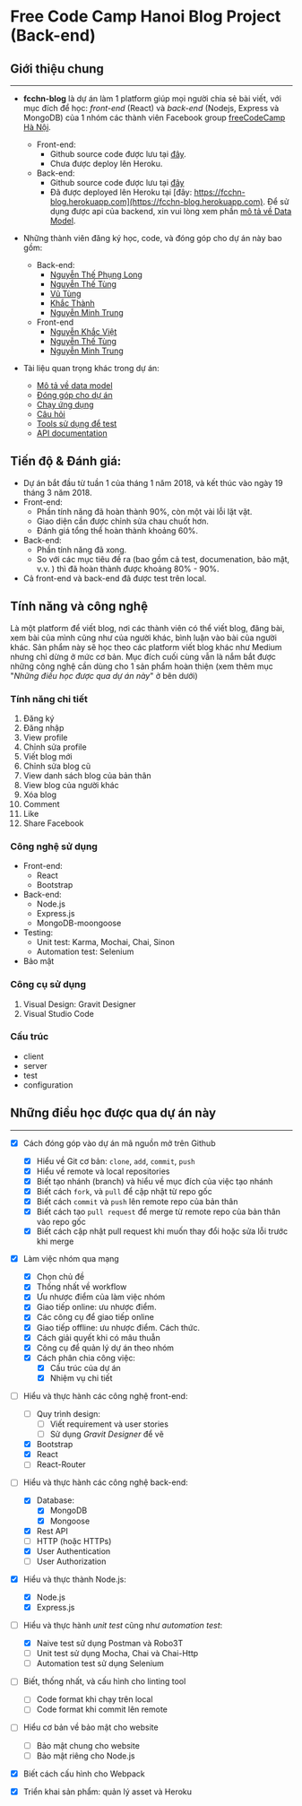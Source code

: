 # Free Code Camp Hanoi Blog Project (Back-end)

## Giới thiệu chung
---

- **fcchn-blog** là dự án làm 1 platform giúp mọi người chia sẻ bài viết, với mục đích để học: *front-end* (React) và *back-end* (Nodejs, Express và MongoDB) của 1 nhóm các thành viên Facebook group [freeCodeCamp Hà Nội](https://www.facebook.com/groups/free.code.camp.hanoi/).
    - Front-end:
        - Github source code được lưu tại [đây](https://github.com/freeCodeCamp-Hanoi/blog-app-front-end-01). 
        - Chưa được deploy lên Heroku.
    - Back-end:
        - Github source code được lưu tại [đây](https://github.com/ngminhtrung/fcchn-blog-backend)
        - Đã được deployed lên Heroku tại [đây: https://fcchn-blog.herokuapp.com](https://fcchn-blog.herokuapp.com). Để sử dụng được api của backend, xin vui lòng xem phần [mô tả về Data Model](https://github.com/ngminhtrung/fcchn-blog-backend/blob/master/readme-datamodel.md).

- Những thành viên đăng ký học, code, và đóng góp cho dự án này bao gồm:
    - Back-end: 
        - [Nguyễn Thế Phụng Long](https://github.com/thelonglqd)
        - [Nguyễn Thế Tùng](https://github.com/tungnt-580)
        - [Vũ Tùng](https://github.com/vutung3196)
        - [Khắc Thành](https://github.com/narutoo9x)
        - [Nguyễn Minh Trung](https://github.com/ngminhtrung)
    - Front-end
        - [Nguyễn Khắc Việt](https://github.com/bangnokia)
        - [Nguyễn Thế Tùng](https://github.com/tungnt-580)
        - [Nguyễn Minh Trung](https://github.com/ngminhtrung)
 
- Tài liệu quan trọng khác trong dự án:
    - [Mô tả về data model](https://github.com/ngminhtrung/fcchn-blog-backend/blob/master/readme-datamodel.md)
    - [Đóng góp cho dự án](https://github.com/ngminhtrung/fcchn-blog-backend/blob/master/Contributing.md)
    - [Chạy ứng dụng](https://github.com/ngminhtrung/fcchn-blog-backend/blob/master/Contributing.md)
    - [Câu hỏi](https://github.com/ngminhtrung/fcchn-blog-backend/blob/master/readme-faq.md)
    - [Tools sử dụng để test](https://github.com/ngminhtrung/fcchn-blog-backend/blob/master/readme-tools.md)
    - [API documentation](https://github.com/ngminhtrung/fcchn-blog-backend/blob/master/doc/index.html)

## Tiến độ & Đánh giá:

- Dự án bắt đầu từ tuần 1 của tháng 1 năm 2018, và kết thúc vào ngày 19 tháng 3 năm 2018. 
- Front-end:
    - Phần tính năng đã hoàn thành 90%, còn một vài lỗi lặt vặt. 
    - Giao diện cần được chỉnh sửa chau chuốt hơn. 
    - Đánh giá tổng thể hoàn thành khoảng 60%.
- Back-end:
    - Phần tính năng đã xong. 
    - So với các mục tiêu đề ra (bao gồm cả test, documenation, bảo mật, v.v. ) thì đã hoàn thành được khoảng 80% - 90%. 
- Cả front-end và back-end đã được test trên local. 

## Tính năng và công nghệ

Là một platform để viết blog, nơi các thành viên có thể viết blog, đăng bài, xem bài của mình cũng như của người khác, bình luận vào bài của người khác. Sản phẩm này sẽ học theo các platform viết blog khác như Medium nhưng chỉ dừng ở mức cơ bản. Mục đích cuối cùng vẫn là nắm bắt được những công nghệ cần dùng cho 1 sản phẩm hoàn thiện (xem thêm mục "*Những điều học được qua dự án này*" ở bên dưới)

### Tính năng chi tiết

1. Đăng ký
2. Đăng nhập
3. View profile
4. Chỉnh sửa profile
5. Viết blog mới
6. Chỉnh sửa blog cũ
7. View danh sách blog của bản thân
8. View blog của người khác
9. Xóa blog
10. Comment
11. Like
12. Share Facebook

### Công nghệ sử dụng

- Front-end: 
    - React
    - Bootstrap
- Back-end:
    - Node.js
    - Express.js
    - MongoDB-moongoose
- Testing:
    - Unit test: Karma, Mochai, Chai, Sinon
    - Automation test: Selenium
- Bảo mật

### Công cụ sử dụng

1. Visual Design: Gravit Designer
2. Visual Studio Code

### Cấu trúc

- client
- server
- test
- configuration

## Những điều học được qua dự án này
---

- [x] Cách đóng góp vào dự án mã nguồn mở trên Github
    - [x] Hiểu về Git cơ bản: `clone`, `add`, `commit`, `push`
    - [x] Hiểu về remote và local repositories 
    - [x] Biết tạo nhánh (branch) và hiểu về mục đích của việc tạo nhánh
    - [x] Biết cách `fork`, và `pull` để cập nhật từ repo gốc
    - [x] Biết cách `commit` và `push` lên remote repo của bản thân
    - [x] Biết cách tạo `pull request` để merge từ remote repo của bản thân vào repo gốc
    - [x] Biết cách cập nhật pull request khi muốn thay đổi hoặc sửa lỗi trước khi merge

- [x] Làm việc nhóm qua mạng
    - [x] Chọn chủ đề
    - [x] Thống nhất về workflow
    - [x] Ưu nhược điểm của làm việc nhóm
    - [x] Giao tiếp online: ưu nhược điểm. 
    - [x] Các công cụ để giao tiếp online
    - [x] Giao tiếp offline: ưu nhược điểm. Cách thức.
    - [x] Cách giải quyết khi có mâu thuẫn
    - [x] Công cụ để quản lý dự án theo nhóm
    - [x] Cách phân chia công việc:
        - [x] Cấu trúc của dự án
        - [x] Nhiệm vụ chi tiết  

- [ ] Hiểu và thực hành các công nghệ front-end:
    - [ ] Quy trình design:
        - [ ] Viết requirement và user stories
        - [ ] Sử dụng *Gravit Designer* để vẽ 
    - [x] Bootstrap
    - [x] React
    - [ ] React-Router

- [ ] Hiểu và thực hành các công nghệ back-end:
    - [x] Database:
        - [x] MongoDB
        - [x] Mongoose
    - [x] Rest API
    - [ ] HTTP (hoặc HTTPs)
    - [x] User Authentication
    - [ ] User Authorization

- [x] Hiểu và thực thành Node.js:
    - [x] Node.js
    - [x] Express.js

- [ ] Hiểu và thực hành *unit test* cũng như *automation test*:
    - [x] Naive test sử dụng Postman và Robo3T
    - [ ] Unit test sử dụng Mocha, Chai và Chai-Http
    - [ ] Automation test sử dụng Selenium

- [ ] Biết, thống nhất, và cấu hình cho linting tool
    - [ ] Code format khi chạy trên local
    - [ ] Code format khi commit lên remote

- [ ] Hiểu cơ bản về bảo mật cho website
    - [ ] Bảo mật chung cho website
    - [ ] Bảo mật riêng cho Node.js

- [x] Biết cách cấu hình cho Webpack

- [x] Triển khai sản phẩm: quản lý asset và Heroku